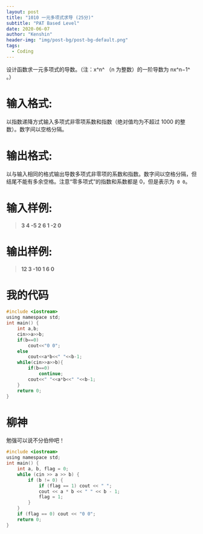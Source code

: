 ```yaml
---
layout: post
title: "1010 一元多项式求导 (25分)"
subtitle: "PAT Based Level"
date: 2020-06-07
author: "Kenshin"
header-img: "img/post-bg/post-bg-default.png"
tags:
  - Coding
---
```


设计函数求一元多项式的导数。（注：x^​n^​​ （n 为整数）的一阶导数为 nx^​n−1^​​ 。）

# 输入格式:

以指数递降方式输入多项式非零项系数和指数（绝对值均为不超过 1000 的整数）。数字间以空格分隔。

# 输出格式:

以与输入相同的格式输出导数多项式非零项的系数和指数。数字间以空格分隔，但结尾不能有多余空格。注意“零多项式”的指数和系数都是 0，但是表示为` 0 0`。

# 输入样例:

> **3 4 -5 2 6 1 -2 0**

# 输出样例:

> **12 3 -10 1 6 0**

# 我的代码

```c
#include <iostream>
using namespace std;
int main() {
    int a,b;
    cin>>a>>b;
    if(b==0)
        cout<<"0 0";
    else
        cout<<a*b<<" "<<b-1;
    while(cin>>a>>b){
        if(b==0)
            continue;
        cout<<" "<<a*b<<" "<<b-1;
    }
    return 0;
}
```

# 柳神

勉强可以说不分伯仲吧！

```c
#include <iostream>
using namespace std;
int main() {
    int a, b, flag = 0;
    while (cin >> a >> b) {
        if (b != 0) {
            if (flag == 1) cout << " ";
            cout << a * b << " " << b - 1;
            flag = 1;
        }
    }
    if (flag == 0) cout << "0 0";
    return 0;
}
```
